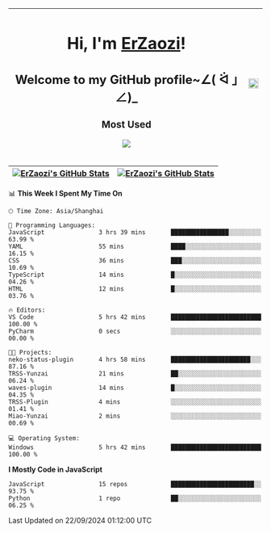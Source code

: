 |<h1>Hi, I'm <a href="https://github.com/erzaozi">ErZaozi</a>! </h1><h2>Welcome to my GitHub profile~∠( ᐛ 」∠)_</h2><p><h3>Most Used</h3><img src="https://skillicons.dev/icons?i=github,vscode,visualstudio,ubuntu,postman,pycharm,webstorm,git,docker"></p>|<img decoding="async" align=center src="https://cdn.jsdelivr.net/gh/erzaozi/erzaozi/image.gif" width="100%">|
| ----- | ----- |

| <a href="https://github.com/erzaozi"><img align="center" src="https://github-readme-stats.vercel.app/api/top-langs/?username=erzaozi&title_color=44cef6&text_color=4b5cc4&icon_color=2bbc8a&bg_color=white&langs_count=4&hide_border=true" alt="ErZaozi's GitHub Stats" /></a> | <a href="https://github.com/erzaozi"><img align="center" src="https://github-readme-stats.vercel.app/api?username=erzaozi&show_icons=true&line_height=27&count_private=true&title_color=44cef6&text_color=4b5cc4&icon_color=2bbc8a&bg_color=white&hide_border=true" alt="ErZaozi's GitHub Stats" /></a> |
| ----- | ----- |
<!--START_SECTION:waka-->
📊 **This Week I Spent My Time On** 

```text
🕑︎ Time Zone: Asia/Shanghai

💬 Programming Languages: 
JavaScript               3 hrs 39 mins       ████████████████░░░░░░░░░   63.99 % 
YAML                     55 mins             ████░░░░░░░░░░░░░░░░░░░░░   16.15 % 
CSS                      36 mins             ███░░░░░░░░░░░░░░░░░░░░░░   10.69 % 
TypeScript               14 mins             █░░░░░░░░░░░░░░░░░░░░░░░░   04.26 % 
HTML                     12 mins             █░░░░░░░░░░░░░░░░░░░░░░░░   03.76 % 

🔥 Editors: 
VS Code                  5 hrs 42 mins       █████████████████████████   100.00 % 
PyCharm                  0 secs              ░░░░░░░░░░░░░░░░░░░░░░░░░   00.00 % 

🐱‍💻 Projects: 
neko-status-plugin       4 hrs 58 mins       ██████████████████████░░░   87.16 % 
TRSS-Yunzai              21 mins             ██░░░░░░░░░░░░░░░░░░░░░░░   06.24 % 
waves-plugin             14 mins             █░░░░░░░░░░░░░░░░░░░░░░░░   04.35 % 
TRSS-Plugin              4 mins              ░░░░░░░░░░░░░░░░░░░░░░░░░   01.41 % 
Miao-Yunzai              2 mins              ░░░░░░░░░░░░░░░░░░░░░░░░░   00.69 % 

💻 Operating System: 
Windows                  5 hrs 42 mins       █████████████████████████   100.00 % 
```

**I Mostly Code in JavaScript** 

```text
JavaScript               15 repos            ███████████████████████░░   93.75 % 
Python                   1 repo              ██░░░░░░░░░░░░░░░░░░░░░░░   06.25 % 
```




 Last Updated on 22/09/2024 01:12:00 UTC
<!--END_SECTION:waka-->
